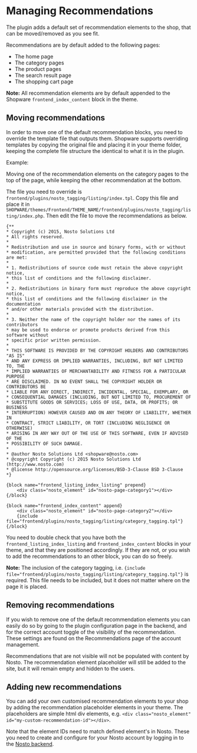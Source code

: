 # Managing Recommendations

The plugin adds a default set of recommendation elements to the shop, that can be moved/removed as you see fit.

Recommendations are by default added to the following pages:

* The home page
* The category pages
* The product pages
* The search result page
* The shopping cart page

**Note:** All recommendation elements are by default appended to the Shopware `frontend_index_content` block in the theme.

## Moving recommendations

In order to move one of the default recommendation blocks, you need to override the template file that outputs them. Shopware supports overriding templates by copying the original file and placing it in your theme folder, keeping the complete file structure the identical to what it is in the plugin.

Example:

Moving one of the recommendation elements on the category pages to the top of the page, while keeping the other recommendation at the bottom.

The file you need to override is `frontend/plugins/nosto_tagging/listing/index.tpl`. Copy this file and place it in `SHOPWARE/themes/Frontend/THEME_NAME/frontend/plugins/nosto_tagging/listing/index.php`. Then edit the file to move the recommendations as below.

```markup
{**
* Copyright (c) 2015, Nosto Solutions Ltd
* All rights reserved.
*
* Redistribution and use in source and binary forms, with or without
* modification, are permitted provided that the following conditions are met:
*
* 1. Redistributions of source code must retain the above copyright notice,
* this list of conditions and the following disclaimer.
*
* 2. Redistributions in binary form must reproduce the above copyright notice,
* this list of conditions and the following disclaimer in the documentation
* and/or other materials provided with the distribution.
*
* 3. Neither the name of the copyright holder nor the names of its contributors
* may be used to endorse or promote products derived from this software without
* specific prior written permission.
*
* THIS SOFTWARE IS PROVIDED BY THE COPYRIGHT HOLDERS AND CONTRIBUTORS "AS IS"
* AND ANY EXPRESS OR IMPLIED WARRANTIES, INCLUDING, BUT NOT LIMITED TO, THE
* IMPLIED WARRANTIES OF MERCHANTABILITY AND FITNESS FOR A PARTICULAR PURPOSE
* ARE DISCLAIMED. IN NO EVENT SHALL THE COPYRIGHT HOLDER OR CONTRIBUTORS BE
* LIABLE FOR ANY DIRECT, INDIRECT, INCIDENTAL, SPECIAL, EXEMPLARY, OR
* CONSEQUENTIAL DAMAGES (INCLUDING, BUT NOT LIMITED TO, PROCUREMENT OF
* SUBSTITUTE GOODS OR SERVICES; LOSS OF USE, DATA, OR PROFITS; OR BUSINESS
* INTERRUPTION) HOWEVER CAUSED AND ON ANY THEORY OF LIABILITY, WHETHER IN
* CONTRACT, STRICT LIABILITY, OR TORT (INCLUDING NEGLIGENCE OR OTHERWISE)
* ARISING IN ANY WAY OUT OF THE USE OF THIS SOFTWARE, EVEN IF ADVISED OF THE
* POSSIBILITY OF SUCH DAMAGE.
*
* @author Nosto Solutions Ltd <shopware@nosto.com>
* @copyright Copyright (c) 2015 Nosto Solutions Ltd (http://www.nosto.com)
* @license http://opensource.org/licenses/BSD-3-Clause BSD 3-Clause
*}

{block name="frontend_listing_index_listing" prepend}
    <div class="nosto_element" id="nosto-page-category1"></div>
{/block}

{block name="frontend_index_content" append}
    <div class="nosto_element" id="nosto-page-category2"></div>
    {include file="frontend/plugins/nosto_tagging/listing/category_tagging.tpl"}
{/block}
```

You need to double check that you have both the `frontend_listing_index_listing` and `frontend_index_content` blocks in your theme, and that they are positioned accordingly. If they are not, or you wish to add the recommendations to an other block, you can do so freely.

**Note:** The inclusion of the category tagging, i.e. `{include file="frontend/plugins/nosto_tagging/listing/category_tagging.tpl"}` is required. This file needs to be included, but it does not matter where on the page it is placed.

## Removing recommendations

If you wish to remove one of the default recommendation elements you can easily do so by going to the plugin configuration page in the backend, and for the correct account toggle of the visibility of the recommendation. These settings are found on the Recommendations page of the account management.

Recommendations that are not visible will not be populated with content by Nosto. The recommendation element placeholder will still be added to the site, but it will remain empty and hidden to the users.

## Adding new recommendations

You can add your own customised recommendation elements to your shop by adding the recommendation placeholder elements in your theme. The placeholders are simple html div elements, e.g. `<div class="nosto_element" id="my-custom-recommendation-id"></div>`.

Note that the element IDs need to match defined element's in Nosto. These you need to create and configure for your Nosto account by logging in to the [Nosto backend](https://my.nosto.com/).

